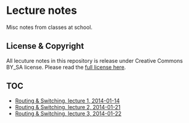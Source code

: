 # Lecture notes #
Misc notes from classes at school.

## License & Copyright #
All lecuture notes in this repository is release under Creative Commons BY\_SA license. Please read
the [full license here](http://creativecommons.org/licenses/by-sa/3.0/).

## TOC ##
* [Routing & Switching, lecture 1, 2014-01-14](https://github.com/jackbenny/lecture-notes/blob/master/RoutingAndSwitching/lecture1.pdf)
* [Routing & Switching, lecture 2, 2014-01-21](https://github.com/jackbenny/lecture-notes/blob/master/RoutingAndSwitching/lecture2.pdf)
* [Routing & Switching, lecture 3, 2014-01-22](https://github.com/jackbenny/lecture-notes/blob/master/RoutingAndSwitching/lecture3.pdf)

